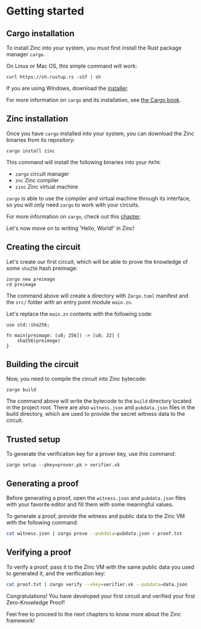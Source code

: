 # Getting started

## Cargo installation

To install Zinc into your system, you must first install the Rust package manager `cargo`.

On Linux or Mac OS, this simple command will work:

`curl https://sh.rustup.rs -sSf | sh`

If you are using Windows, download the [installer](https://win.rustup.rs/).

For more information on `cargo` and its installation, see
[the Cargo book](https://doc.rust-lang.org/cargo/getting-started/installation.html).

## Zinc installation

Once you have `cargo` installed into your system, you can download the Zinc
binaries from its repository:

`cargo install zinc`

This command will install the following binaries into your `PATH`:

- `zargo` circuit manager
- `znc` Zinc compiler
- `zinc` Zinc virtual machine

`zargo` is able to use the compiler and virtual machine through its interface,
so you will only need `zargo` to work with your circuits.

For more information on `zargo`, check out this [chapter](./09-zargo-circuit-manager/00-overview.md).

Let's now move on to writing 'Hello, World!' in Zinc!

## Creating the circuit

Let's create our first circuit, which will be able to prove the knowledge of
some `sha256` hash preimage:

```
zargo new preimage
cd preimage
```

The command above will create a directory with `Zargo.toml` manifest and the `src/`
folder with an entry point module `main.zn`.

Let's replace the `main.zn` contents with the following code:

```rust,no_run,noplaypen
use std::sha256;

fn main(preimage: [u8; 256]) -> [u8; 32] {
    sha256(preimage)
}
```

## Building the circuit

Now, you need to compile the circuit into Zinc bytecode:

`zargo build`

The command above will write the bytecode to the `build` directory located in
the project root. There are also `witness.json` and `pubdata.json` files in the
build directory, which are used to provide the secret witness data to the circuit.

## Trusted setup

To generate the verification key for a prover key, use this command:

`zargo setup --pkey=prover.pk > verifier.vk`

## Generating a proof

Before generating a proof, open the `witness.json` and `pubdata.json` files with
your favorite editor and fill them with some meaningful values.

To generate a proof, provide the witness and public data to the Zinc VM with
the following command:

```bash
cat witness.json | zargo prove --pubdata=pubdata.json > proof.txt
```

## Verifying a proof

To verify a proof, pass it to the Zinc VM with the same public data you used to
generated it, and the verification key:

```bash
cat proof.txt | zargo verify --vkey=verifier.vk --pubdata=data.json
```

Congratulations! You have developed your first circuit and verified your first
Zero-Knowledge Proof!

Feel free to proceed to the next chapters to know more about the Zinc framework!
